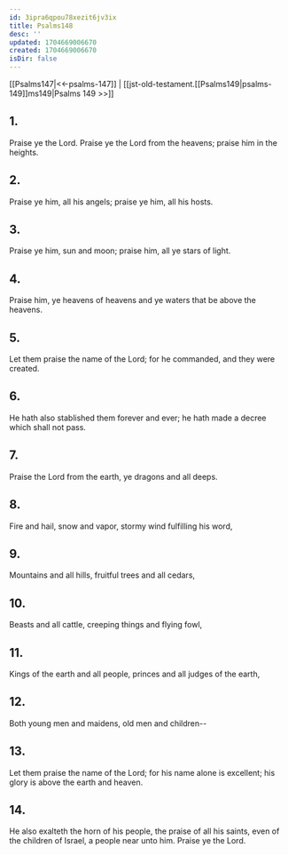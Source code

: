 ```yaml
---
id: 3ipra6qpou78xezit6jv3ix
title: Psalms148
desc: ''
updated: 1704669006670
created: 1704669006670
isDir: false
---
```

[[Psalms147|<<-psalms-147]] | [[jst-old-testament.[[Psalms149|psalms-149]]ms149|Psalms 149 >>]]
## 1.
Praise ye the Lord. Praise ye the Lord from the heavens; praise him in the heights.
## 2.
Praise ye him, all his angels; praise ye him, all his hosts.
## 3.
Praise ye him, sun and moon; praise him, all ye stars of light.
## 4.
Praise him, ye heavens of heavens and ye waters that be above the heavens.
## 5.
Let them praise the name of the Lord; for he commanded, and they were created.
## 6.
He hath also stablished them forever and ever; he hath made a decree which shall not pass.
## 7.
Praise the Lord from the earth, ye dragons and all deeps.
## 8.
Fire and hail, snow and vapor, stormy wind fulfilling his word,
## 9.
Mountains and all hills, fruitful trees and all cedars,
## 10.
Beasts and all cattle, creeping things and flying fowl,
## 11.
Kings of the earth and all people, princes and all judges of the earth,
## 12.
Both young men and maidens, old men and children\--
## 13.
Let them praise the name of the Lord; for his name alone is excellent; his glory is above the earth and heaven.
## 14.
He also exalteth the horn of his people, the praise of all his saints, even of the children of Israel, a people near unto him. Praise ye the Lord.

